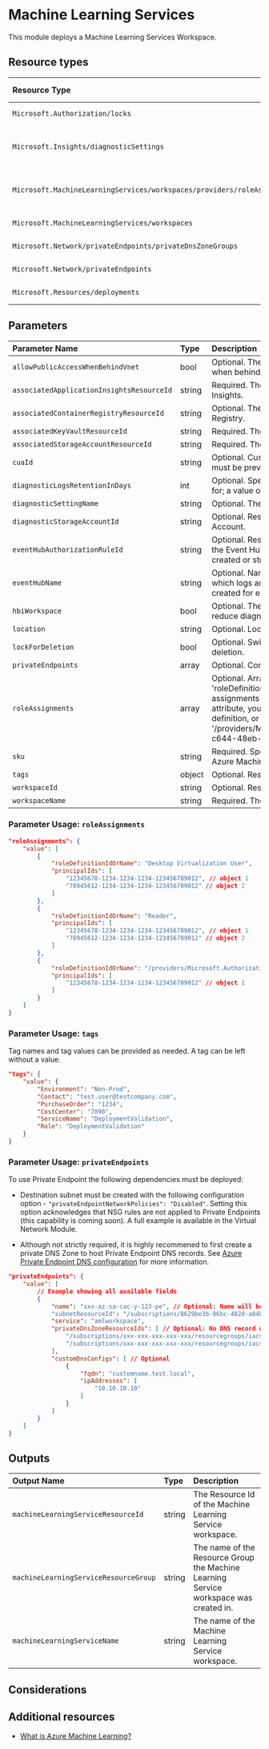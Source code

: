 # Machine Learning Services

This module deploys a Machine Learning Services Workspace.

## Resource types

| Resource Type                                                            | Api Version        |
| :----------------------------------------------------------------------- | :----------------- |
| `Microsoft.Authorization/locks`                                          | 2016-09-01         |
| `Microsoft.Insights/diagnosticSettings`                                  | 2017-05-01-preview |
| `Microsoft.MachineLearningServices/workspaces/providers/roleAssignments` | 2020-04-01-preview |
| `Microsoft.MachineLearningServices/workspaces`                           | 2021-04-01         |
| `Microsoft.Network/privateEndpoints/privateDnsZoneGroups`                | 2020-05-01         |
| `Microsoft.Network/privateEndpoints`                                     | 2020-05-01         |
| `Microsoft.Resources/deployments`                                        | 2019-10-01         |

## Parameters

| Parameter Name                            | Type   | Description                                                                                                                                                                                                                                                                                                                                                                                                    | DefaultValue               | Possible values |
| :---------------------------------------- | :----- | :------------------------------------------------------------------------------------------------------------------------------------------------------------------------------------------------------------------------------------------------------------------------------------------------------------------------------------------------------------------------------------------------------------- | :------------------------- | :-------------- |
| `allowPublicAccessWhenBehindVnet`         | bool   | Optional. The flag to indicate whether to allow public access when behind VNet.                                                                                                                                                                                                                                                                                                                                | False                      |                 |
| `associatedApplicationInsightsResourceId` | string | Required. The resource id of the associated Application Insights.                                                                                                                                                                                                                                                                                                                                              |                            |                 |
| `associatedContainerRegistryResourceId`   | string | Optional. The resource id of the associated Container Registry.                                                                                                                                                                                                                                                                                                                                                |                            |                 |
| `associatedKeyVaultResourceId`            | string | Required. The resource id of the associated Key Vault.                                                                                                                                                                                                                                                                                                                                                         |                            |                 |
| `associatedStorageAccountResourceId`      | string | Required. The resource id of the associated Storage Account.                                                                                                                                                                                                                                                                                                                                                   |                            |                 |
| `cuaId`                                   | string | Optional. Customer Usage Attribution id (GUID). This GUID must be previously registered                                                                                                                                                                                                                                                                                                                        |                            |                 |
| `diagnosticLogsRetentionInDays`           | int    | Optional. Specifies the number of days that logs will be kept for; a value of 0 will retain data indefinitely.                                                                                                                                                                                                                                                                                                 | 365                        |                 |
| `diagnosticSettingName`                   | string | Optional. The name of the Diagnostic setting.                                                                                                                                                                                                                                                                                                                                                                  | service                    |                 |
| `diagnosticStorageAccountId`              | string | Optional. Resource identifier of the Diagnostic Storage Account.                                                                                                                                                                                                                                                                                                                                               |                            |                 |
| `eventHubAuthorizationRuleId`             | string | Optional. Resource ID of the event hub authorization rule for the Event Hubs namespace in which the event hub should be created or streamed to.                                                                                                                                                                                                                                                                |                            |                 |
| `eventHubName`                            | string | Optional. Name of the event hub within the namespace to which logs are streamed. Without this, an event hub is created for each log category.                                                                                                                                                                                                                                                                  |                            |                 |
| `hbiWorkspace`                            | bool   | Optional. The flag to signal HBI data in the workspace and reduce diagnostic data collected by the service.                                                                                                                                                                                                                                                                                                    | False                      |                 |
| `location`                                | string | Optional. Location for all resources.                                                                                                                                                                                                                                                                                                                                                                          | [resourceGroup().location] |                 |
| `lockForDeletion`                         | bool   | Optional. Switch to lock Machine Learning Service from deletion.                                                                                                                                                                                                                                                                                                                                               | False                      |                 |
| `privateEndpoints`                        | array  | Optional. Configuration Details for private endpoints.                                                                                                                                                                                                                                                                                                                                                         | System.Object[]            |                 |
| `roleAssignments`                         | array  | Optional. Array of role assignment objects that contain the 'roleDefinitionIdOrName' and 'principalId' to define RBAC role assignments on this resource. In the roleDefinitionIdOrName attribute, you can provide either the display name of the role definition, or its fully qualified ID in the following format: '/providers/Microsoft.Authorization/roleDefinitions/c2f4ef07-c644-48eb-af81-4b1b4947fb11' | System.Object[]            |                 |
| `sku`                                     | string | Required. Specifies the sku, also referred as 'edition' of the Azure Machine Learning workspace.                                                                                                                                                                                                                                                                                                               |                            | System.Object[] |
| `tags`                                    | object | Optional. Resource tags.                                                                                                                                                                                                                                                                                                                                                                                       |                            |                 |
| `workspaceId`                             | string | Optional. Resource identifier of Log Analytics.                                                                                                                                                                                                                                                                                                                                                                |                            |                 |
| `workspaceName`                           | string | Required. The name of the machine learning workspace.                                                                                                                                                                                                                                                                                                                                                          |                            |                 |

### Parameter Usage: `roleAssignments`

```json
"roleAssignments": {
    "value": [
        {
            "roleDefinitionIdOrName": "Desktop Virtualization User",
            "principalIds": [
                "12345678-1234-1234-1234-123456789012", // object 1
                "78945612-1234-1234-1234-123456789012" // object 2
            ]
        },
        {
            "roleDefinitionIdOrName": "Reader",
            "principalIds": [
                "12345678-1234-1234-1234-123456789012", // object 1
                "78945612-1234-1234-1234-123456789012" // object 2
            ]
        },
        {
            "roleDefinitionIdOrName": "/providers/Microsoft.Authorization/roleDefinitions/c2f4ef07-c644-48eb-af81-4b1b4947fb11",
            "principalIds": [
                "12345678-1234-1234-1234-123456789012" // object 1
            ]
        }
    ]
}
```

### Parameter Usage: `tags`

Tag names and tag values can be provided as needed. A tag can be left without a value.

```json
"tags": {
    "value": {
        "Environment": "Non-Prod",
        "Contact": "test.user@testcompany.com",
        "PurchaseOrder": "1234",
        "CostCenter": "7890",
        "ServiceName": "DeploymentValidation",
        "Role": "DeploymentValidation"
    }
}
```

### Parameter Usage: `privateEndpoints`

To use Private Endpoint the following dependencies must be deployed:

- Destination subnet must be created with the following configuration option - `"privateEndpointNetworkPolicies": "Disabled"`.  Setting this option acknowledges that NSG rules are not applied to Private Endpoints (this capability is coming soon). A full example is available in the Virtual Network Module.

- Although not strictly required, it is highly recommened to first create a private DNS Zone to host Private Endpoint DNS records. See [Azure Private Endpoint DNS configuration](https://docs.microsoft.com/en-us/azure/private-link/private-endpoint-dns) for more information.

```json
"privateEndpoints": {
    "value": [
        // Example showing all available fields
        {
            "name": "sxx-az-sa-cac-y-123-pe", // Optional: Name will be automatically generated if one is not provided here
            "subnetResourceId": "/subscriptions/8629be3b-96bc-482d-a04b-ffff597c65a2/resourceGroups/validation-rg/providers/Microsoft.Network/virtualNetworks/sxx-az-vnet-weu-x-001/subnets/sxx-az-subnet-weu-x-001",
            "service": "amlworkspace",
            "privateDnsZoneResourceIds": [ // Optional: No DNS record will be created if a private DNS zone Resource ID is not specified
                "/subscriptions/xxx-xxx-xxx-xxx-xxx/resourcegroups/iacs/providers/Microsoft.Network/privateDnsZones/privatelink.api.azureml.ms",
                "/subscriptions/xxx-xxx-xxx-xxx-xxx/resourcegroups/iacs/providers/Microsoft.Network/privateDnsZones/privatelink.notebooks.azure.net"
            ],
            "customDnsConfigs": [ // Optional
                {
                    "fqdn": "customname.test.local",
                    "ipAddresses": [
                        "10.10.10.10"
                    ]
                }
            ]
        }
    ]
}
```

## Outputs

| Output Name                           | Type   | Description                                                                           |
| :------------------------------------ | :----- | :------------------------------------------------------------------------------------ |
| `machineLearningServiceResourceId`    | string | The Resource Id of the Machine Learning Service workspace.                            |
| `machineLearningServiceResourceGroup` | string | The name of the Resource Group the Machine Learning Service workspace was created in. |
| `machineLearningServiceName`          | string | The name of the Machine Learning Service workspace.                                   |

## Considerations

## Additional resources

- [What is Azure Machine Learning?](https://docs.microsoft.com/en-us/azure/machine-learning/overview-what-is-azure-ml)
